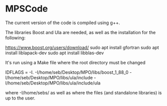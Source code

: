 # MPSCode

The current version of the code is compiled using g++.

The libraries Boost and Ula are needed, as well as the installation for the following:

https://www.boost.org/users/download/
sudo apt install gfortran
sudo apt install liblapack-dev
sudo apt install libblas-dev

It's run using a Make file where the root directory must be changed 

IDFLAGS     = -I. -I/home/seb/Desktop/MPO/libs/boost_1_88_0 -I/home/seb/Desktop/MPO/libs/ula/include -I/home/seb/Desktop/MPO/libs/ula/include/ula 

where -I/home/sebs/ as well as where the files (and standalone libraries) is up to the user. 

